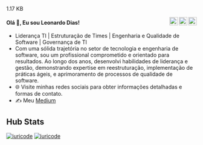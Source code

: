 
 1.17 KB

<a href="https://twitter.com/leonardoodias" target="_blank" rel="nofollow"><img align="right" alt="Leonardo' Twitter" width="22px" src="https://cdn.jsdelivr.net/npm/simple-icons@v3/icons/twitter.svg" /></a>
<a href="https://linkedin.com/in/ledias" target="_blank" rel="nofollow"><img align="right" alt="Leonardo Linkdein" width="22px" src="https://cdn.jsdelivr.net/npm/simple-icons@v3/icons/linkedin.svg" /></a>
<a href="https://www.instagram.com/leonardoodias" target="_blank" rel="nofollow"><img align="right" alt="Pratik's Insta" width="22px" src="https://cdn.jsdelivr.net/npm/simple-icons@v3/icons/instagram.svg" /></a>

#### Olá 👋, Eu sou Leonardo Dias!

- Liderança TI | Estruturação de Times | Engenharia e Qualidade de Software | Governança de TI
- Com uma sólida trajetória no setor de tecnologia e engenharia de software, sou um profissional comprometido e orientado para resultados. Ao longo dos anos, desenvolvi habilidades de liderança e gestão, demonstrando expertise em reestruturação, implementação de práticas ágeis, e aprimoramento de processos de qualidade de software.
- 🌐 Visite minhas redes sociais para obter informações detalhadas e formas de contato.
- ✍️ Meu [Medium](https://medium.com/@leonardodias)

## Hub Stats
[![iuricode](https://github-readme-stats.vercel.app/api?username=leonardoodias&theme=dark)](https://github.com/leonardoodias/github-readme-stats)
[![iuricode](https://github-readme-stats.vercel.app/api/top-langs/?username=leonardoodias&hide=html&layout=compact&theme=dark)](https://github.com/leonardoodias/github-readme-stats)

